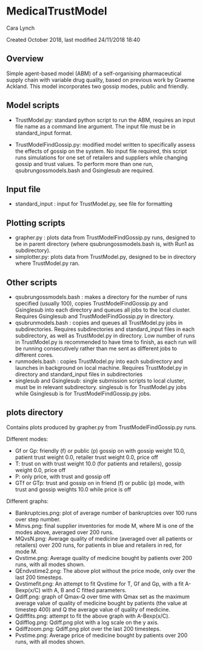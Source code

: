 # MedicalTrustModel

Cara Lynch

Created October 2018, last modified 24/11/2018 18:40

## Overview
Simple agent-based model (ABM) of a self-organising pharmaceutical supply chain with variable drug quality, based on previous work by Graeme Ackland. This model incorporates two gossip modes, public and friendly.

## Model scripts
- TrustModel.py: standard python script to run the ABM, requires an input file name as a command line argument. The input file must be in standard_input format.


- TrustModelFindGossip.py: modified model written to specifically assess the effects of gossip on the system. No input file required, this script runs simulations for one set of retailers and suppliers while changing gossip and trust values. To perform more than one run, qsubrungossmodels.bash and Gsinglesub are required.

## Input file
- standard_input : input for TrustModel.py, see file for formatting

## Plotting scripts
- grapher.py : plots data from TrustModelFindGossip.py runs, designed to be in parent directory (where qsubrungossmodels.bash is, with Run1 as subdirectory).
- simplotter.py: plots data from TrustModel.py, designed to be in directory where TrustModel.py ran.

## Other scripts
- qsubrungossmodels.bash : makes a directory for the number of runs specified (usually 100), copies TrustModelFindGossip.py and Gsinglesub into each directory and queues all jobs to the local cluster. Requires Gsinglesub and TrustModelFindGossip.py in directory.
- qsubrunmodels.bash : copies and queues all TrustModel.py jobs in subdirectories. Requires subdirectories and standard_input files in each subdirectory, as well as TrustModel.py in directory. Low number of runs in TrustModel.py is recommended to have time to finish, as each run will be running consecutively rather than me sent as different jobs to different cores.
- runmodels.bash : copies TrustModel.py into each subdirectory and launches in background on local machine. Requires TrustModel.py in directory and standard_input files in subdirectories
- singlesub and Gsinglesub: single submission scripts to local cluster, must be in relevant subdirectory. singlesub is for TrustModel.py jobs while Gsinglesub is for TrustModelFindGossip.py jobs.

## plots directory
Contains plots produced by grapher.py from TrustModelFindGossip.py runs.

Different modes:
- Gf or Gp: friendly (f) or public (p) gossip on with gossip weight 10.0, patient trust weight 0.0, retailer trust weight 0.0, price off
- T: trust on with trust weight 10.0 (for patients and retailers), gossip weight 0.0, price off
- P: only price, with trust and gossip off
- GTf or GTp: trust and gossip on in friend (f) or public (p) mode, with trust and gossip weights 10.0 while price is off


Different graphs:
- Bankruptcies.png: plot of average number of bankruptcies over 100 runs over step number.
- Minvs.png: final supplier inventories for mode M, where M is one of the modes above, averaged over 200 runs.
- MQvsN.png: Average quality of medicine (averaged over all patients or retailers) over 200 runs, for patients in blue and retailers in red, for mode M.
- Qvstime.png: Average quality of medicine bought by patients over 200 runs, with all modes shown.
- QEndvstime2.png: The above plot without the price mode, only over the last 200 timesteps.
- Qvstimefit.png: An attempt to fit Qvstime for T, Gf and Gp, with a fit A-Bexp(x/C) with A, B and C fitted parameters.
- Qdiff.png: graph of Qmax-Q over time with Qmax set as the maximum average value of quality of medicine bought by patients (the value at timestep 400) and Q the average value of quality of medicine.
- Qdifffits.png: attempt to fit the above graph with A-Bexp(x/C).
- Qdifflog.png: Qdiff.png plot with a log scale on the y axis.
- Qdiffzoom.png: Qdiff.png plot over the last 200 timesteps.
- Pvstime.png: Average price of medicine bought by patients over 200 runs, with all modes shown.